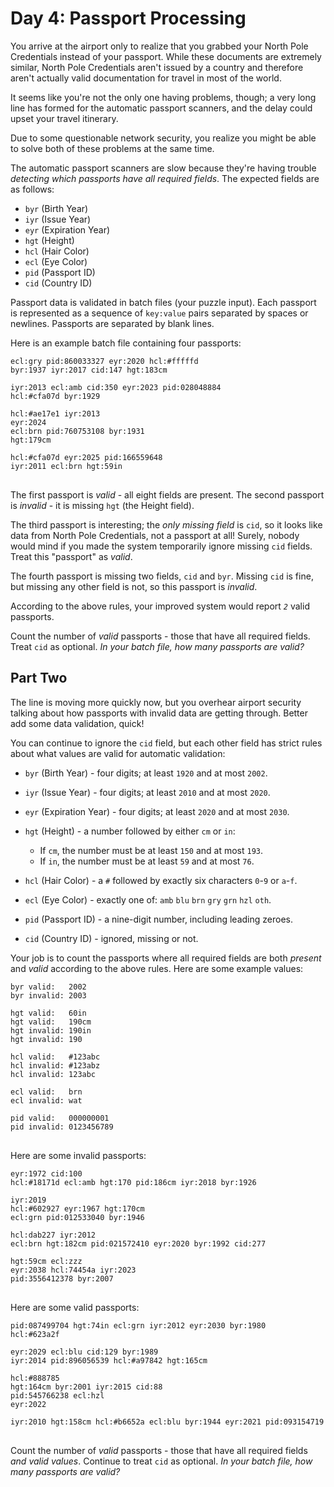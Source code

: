 # Day 4: Passport Processing

You arrive at the airport only to realize that you grabbed your North Pole Credentials instead of your passport. While these documents are extremely similar, North Pole Credentials aren't issued by a country and therefore aren't actually valid documentation for travel in most of the world.

It seems like you're not the only one having problems, though; a very long line has formed for the automatic passport scanners, and the delay could upset your travel itinerary.

Due to some questionable network security, you realize you might be able to solve both of these problems at the same time.

The automatic passport scanners are slow because they're having trouble <em>detecting which passports have all required fields</em>. The expected fields are as follows:

- <code>byr</code> (Birth Year)
- <code>iyr</code> (Issue Year)
- <code>eyr</code> (Expiration Year)
- <code>hgt</code> (Height)
- <code>hcl</code> (Hair Color)
- <code>ecl</code> (Eye Color)
- <code>pid</code> (Passport ID)
- <code>cid</code> (Country ID)

Passport data is validated in batch files (your puzzle input). Each passport is represented as a sequence of <code>key:value</code> pairs separated by spaces or newlines. Passports are separated by blank lines.

Here is an example batch file containing four passports:

<pre>
<code>ecl:gry pid:860033327 eyr:2020 hcl:#fffffd
byr:1937 iyr:2017 cid:147 hgt:183cm

iyr:2013 ecl:amb cid:350 eyr:2023 pid:028048884
hcl:#cfa07d byr:1929

hcl:#ae17e1 iyr:2013
eyr:2024
ecl:brn pid:760753108 byr:1931
hgt:179cm

hcl:#cfa07d eyr:2025 pid:166559648
iyr:2011 ecl:brn hgt:59in
</code>
</pre>

The first passport is <em>valid</em> - all eight fields are present. The second passport is <em>invalid</em> - it is missing <code>hgt</code> (the Height field).

The third passport is interesting; the <em>only missing field</em> is <code>cid</code>, so it looks like data from North Pole Credentials, not a passport at all! Surely, nobody would mind if you made the system temporarily ignore missing <code>cid</code> fields. Treat this "passport" as <em>valid</em>.

The fourth passport is missing two fields, <code>cid</code> and <code>byr</code>. Missing <code>cid</code> is fine, but missing any other field is not, so this passport is <em>invalid</em>.

According to the above rules, your improved system would report <code><em>2</em></code> valid passports.

Count the number of <em>valid</em> passports - those that have all required fields. Treat <code>cid</code> as optional. <em>In your batch file, how many passports are valid?</em>

## Part Two

The line is moving more quickly now, but you overhear airport security talking about how passports with invalid data are getting through. Better add some data validation, quick!

You can continue to ignore the <code>cid</code> field, but each other field has strict rules about what values are valid for automatic validation:

- <code>byr</code> (Birth Year) - four digits; at least <code>1920</code> and at most <code>2002</code>.
- <code>iyr</code> (Issue Year) - four digits; at least <code>2010</code> and at most <code>2020</code>.
- <code>eyr</code> (Expiration Year) - four digits; at least <code>2020</code> and at most <code>2030</code>.
- <code>hgt</code> (Height) - a number followed by either <code>cm</code> or <code>in</code>:

  - If <code>cm</code>, the number must be at least <code>150</code> and at most <code>193</code>.
  - If <code>in</code>, the number must be at least <code>59</code> and at most <code>76</code>.

- <code>hcl</code> (Hair Color) - a <code>#</code> followed by exactly six characters <code>0</code>-<code>9</code> or <code>a</code>-<code>f</code>.
- <code>ecl</code> (Eye Color) - exactly one of: <code>amb</code> <code>blu</code> <code>brn</code> <code>gry</code> <code>grn</code> <code>hzl</code> <code>oth</code>.
- <code>pid</code> (Passport ID) - a nine-digit number, including leading zeroes.
- <code>cid</code> (Country ID) - ignored, missing or not.

Your job is to count the passports where all required fields are both <em>present</em> and <em>valid</em> according to the above rules. Here are some example values:

<pre>
<code>byr valid:   2002
byr invalid: 2003

hgt valid:   60in
hgt valid:   190cm
hgt invalid: 190in
hgt invalid: 190

hcl valid:   #123abc
hcl invalid: #123abz
hcl invalid: 123abc

ecl valid:   brn
ecl invalid: wat

pid valid:   000000001
pid invalid: 0123456789
</code>
</pre>

Here are some invalid passports:

<pre>
<code>eyr:1972 cid:100
hcl:#18171d ecl:amb hgt:170 pid:186cm iyr:2018 byr:1926

iyr:2019
hcl:#602927 eyr:1967 hgt:170cm
ecl:grn pid:012533040 byr:1946

hcl:dab227 iyr:2012
ecl:brn hgt:182cm pid:021572410 eyr:2020 byr:1992 cid:277

hgt:59cm ecl:zzz
eyr:2038 hcl:74454a iyr:2023
pid:3556412378 byr:2007
</code>
</pre>

Here are some valid passports:

<pre>
<code>pid:087499704 hgt:74in ecl:grn iyr:2012 eyr:2030 byr:1980
hcl:#623a2f

eyr:2029 ecl:blu cid:129 byr:1989
iyr:2014 pid:896056539 hcl:#a97842 hgt:165cm

hcl:#888785
hgt:164cm byr:2001 iyr:2015 cid:88
pid:545766238 ecl:hzl
eyr:2022

iyr:2010 hgt:158cm hcl:#b6652a ecl:blu byr:1944 eyr:2021 pid:093154719
</code>
</pre>

Count the number of <em>valid</em> passports - those that have all required fields <em>and valid values</em>. Continue to treat <code>cid</code> as optional. <em>In your batch file, how many passports are valid?</em>
